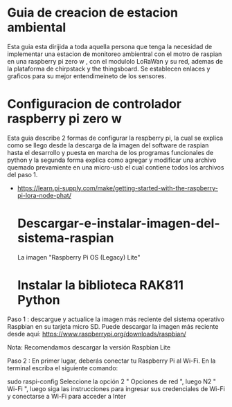 # Guia de creacion de estacion ambiental
Esta guia esta dirijida a toda aquella persona que tenga la necesidad de implementar una estacion de monitoreo ambientral con el motro de raspian en una raspberry pi zero w , con el modulolo LoRaWan y su red, ademas de la plataforma de chirpstack y the thingsboard. Se establecen enlaces y graficos para su mejor entendimeineto de los sensores. 
# Configuracion de controlador raspberry pi zero w
Esta guia describe 2 formas de configurar la respberry pi, la cual se explica como se llego desde la descarga de la imagen del software de raspian hasta el desarrollo y puesta en marcha de los programas funcionales de python y la segunda forma explica como agregar y modificar una archivo quemado prevamiente en una micro-usb el cual contiene todos los archivos del paso 1.
   - https://learn.pi-supply.com/make/getting-started-with-the-raspberry-pi-lora-node-phat/
     # Descargar-e-instalar-imagen-del-sistema-raspian
     La imagen "Raspberry Pi OS (Legacy) Lite" 
     # Instalar la biblioteca RAK811 Python
Paso 1 : descargue y actualice la imagen más reciente del sistema operativo Raspbian en su tarjeta micro SD. Puede descargar la imagen más reciente desde aquí:  https://www.raspberrypi.org/downloads/raspbian/

Nota: Recomendamos descargar la versión Raspbian Lite

Paso 2 : En primer lugar, deberás conectar tu Raspberry Pi al Wi-Fi. En la terminal escriba el siguiente comando:

sudo raspi-config
Seleccione la opción 2 " Opciones de red ", luego N2 " Wi-Fi ", luego siga las instrucciones para ingresar sus credenciales de Wi-Fi y conectarse a Wi-Fi para acceder a Inter     
